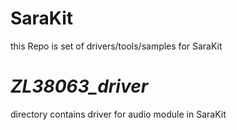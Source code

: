 # **SaraKit**  
this Repo is set of drivers/tools/samples for SaraKit 

# *ZL38063_driver* 
directory contains driver for audio module in SaraKit
